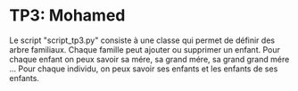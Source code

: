 # TP3: Mohamed
Le script "script_tp3.py" consiste à une classe qui permet de définir des arbre familiaux.
Chaque famille peut ajouter ou supprimer un enfant.
Pour chaque enfant on peux savoir sa mére, sa grand mére, sa grand grand mére ...
Pour chaque individu, on peux savoir ses enfants et les enfants de ses enfants.
